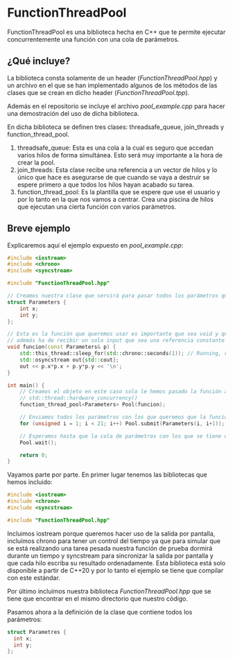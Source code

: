 # FunctionThreadPool

FunctionThreadPool es una biblioteca hecha en C++ que te permite ejecutar concurrentemente una función con una cola de parámetros.

## ¿Qué incluye?

La biblioteca consta solamente de un header (*FunctionThreadPool.hpp*) y un archivo en el que se han implementado algunos de los métodos de las clases que se crean en dicho header (*FunctionThreadPool.tpp*).

Además en el repositorio se incluye el archivo *pool_example.cpp* para hacer una demostración del uso de dicha biblioteca.

En dicha biblioteca se definen tres clases: threadsafe_queue, join_threads y function_thread_pool.

1. threadsafe_queue: Esta es una cola a la cual es seguro que accedan varios hilos de forma simultánea. Esto será muy importante a la hora de crear la pool.
2. join_threads: Esta clase recibe una referencia a un vector de hilos y lo único que hace es asegurarse de que cuando se vaya a destruir se espere primero a que todos los hilos hayan acabado su tarea.
3. function_thread_pool: Es la plantilla que se espere que use el usuario y por lo tanto en la que nos vamos a centrar. Crea una piscina de hilos que ejecutan una cierta función con varios parámetros.

## Breve ejemplo

Explicaremos aquí el ejemplo expuesto en *pool_example.cpp*:

```cpp
#include <iostream>
#include <chrono>
#include <syncstream>

#include "FunctionThreadPool.hpp"

// Creamos nuestra clase que servirá para pasar todos los parámetros que necesite nuestra función
struct Parameters {
	int x;
	int y;
};

// Esta es la función que queremos usar es importante que sea void y que por lo tanto todo su output vaya por pantalla o a ficheros
// además ha de recibir un solo input que sea una referencia constante a un objeto de la clase que hayamos creado
void funcion(const Parameters& p) {
	std::this_thread::sleep_for(std::chrono::seconds(1)); // Running, calculating, thinking...
	std::osyncstream out{std::cout};
	out << p.x*p.x + p.y*p.y << '\n';
}

int main() {
	// Creamos el objeto en este caso solo le hemos pasado la función así que el número de hilos que tomará vendrá dado por
	// std::thread::hardware_concurrency()
	function_thread_pool<Parameters> Pool(funcion);

	// Enviamos todos los parámetros con los que queremos que la función se ejecute
	for (unsigned i = 1; i < 21; i++) Pool.submit(Parameters(i, i+1));

	// Esperamos hasta que la cola de parámetros con los que se tiene que ejecutar la función se vacíe
	Pool.wait();

	return 0;
}
```

Vayamos parte por parte. En primer lugar tenemos las bibliotecas que hemos incluido:

```cpp
#include <iostream>
#include <chrono>
#include <syncstream>

#include "FunctionThreadPool.hpp"
```

Incluimos iostream porque queremos hacer uso de la salida por pantalla, incluímos chrono para tener un control del tiempo ya que para simular que se está realizando una tarea pesada nuestra función de prueba dormirá durante un tiempo y syncstream para sincronizar la salida por pantalla y que cada hilo escriba su resultado ordenadamente. Esta biblioteca está solo disponible a partir de C++20 y por lo tanto el ejemplo se tiene que compilar con este estándar.

Por último incluímos nuestra biblioteca *FunctionThreadPool.hpp* que se tiene que encontrar en el mismo directorio que nuestro código.

Pasamos ahora a la definición de la clase que contiene todos los parámetros:

```cpp
struct Parametres {
  int x;
  int y;
};
